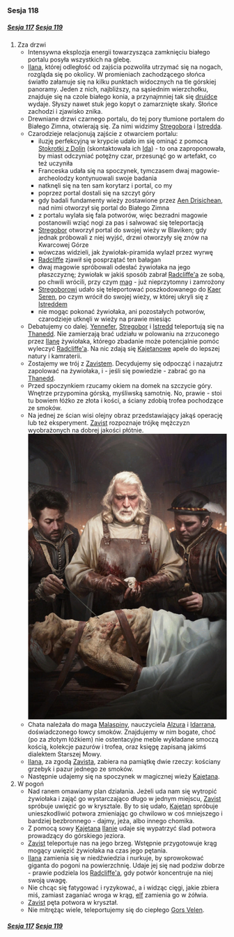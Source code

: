 ### Sesja 118
##### [Sesja 117](#sesja-117) [Sesja 119](#sesja-119)
1. Zza drzwi
    - Intensywna eksplozja energii towarzysząca zamknięciu białego portalu posyła wszystkich na glebę.
    - [Ilana](#g_ilana), której odległość od zajścia pozwoliła utrzymać się na nogach, rozgląda się po okolicy. W promieniach zachodzącego słońca światło załamuje się na kilku punktach widocznych na tle górskiej panoramy. Jeden z nich, najbliższy, na sąsiednim wierzchołku, znajduje się na czole białego konia, a przynajmniej tak się [druidce](#g_ilana) wydaje. Słyszy nawet stuk jego kopyt o zamarznięte skały. Słońce zachodzi i zjawisko znika.
    - Drewniane drzwi czarnego portalu, do tej pory tłumione portalem do Białego Zimna, otwierają się. Za nimi widzimy [Stregobora](#p_stregobor) i [Istredda](#p_istredd).
    - Czarodzieje relacjonują zajście z otwarciem portalu:
        - iluzję perfekcyjną w krypcie udało im się ominąć z pomocą [Stokrotki z Dolin](#p_francesca) (skontaktowała ich [Ida](#p_ida)) - to ona zaproponowała, by miast odczyniać potężny czar, przesunąć go w artefakt, co też uczyniła
        - Franceska udała się na spoczynek, tymczasem dwaj magowie-archeolodzy kontynuowali swoje badania
        - natknęli się na ten sam korytarz i portal, co my
        - poprzez portal dostali się na szczyt góry
        - gdy badali fundamenty wieży zostawione przez [Aen Drisichean](#r_aen_drisichean), nad nimi otworzył się portal do Białego Zimna
        - z portalu wylała się fala potworów, więc bezradni magowie postanowili wziąć nogi za pas i salwować się teleportacją
        - [Stregobor](#p_stregobor) otworzył portal do swojej wieży w Blaviken; gdy jednak próbowali z niej wyjść, drzwi otworzyły się znów na Kwarcowej Górze
        - wówczas widzieli, jak żywiołak-piramida wylazł przez wyrwę
        - [Radcliffe](#p_radcliffe) zjawił się posprzątać ten bałagan
        - dwaj magowie spróbowali odesłać żywiołaka na jego płaszczyznę; żywiołak w jakiś sposób zabrał [Radcliffe'a](#p_radcliffe) ze sobą, po chwili wrócili, przy czym [mag](#p_radcliffe) - już nieprzytomny i zamrożony
        - [Stregoborowi](#p_stregobor) udało się teleportować poszkodowanego do [Kaer Seren](#l_kaer_seren), po czym wrócił do swojej wieży, w której ukryli się z [Istreddem](#p_istredd)
        - nie mogąc pokonać żywiołaka, ani pozostałych potworów, czarodzieje utknęli w wieży na prawie miesiąc
    - Debatujemy co dalej. [Yennefer](#p_yennefer), [Stregobor](#p_stregobor) i [Istredd](#p_istredd) teleportują się na [Thanedd](#l_wyspa_thanedd). Nie zamierzają brać udziału w polowaniu na zrzuconego przez [Ilanę](#g_ilana) żywiołaka, którego zbadanie może potencjalnie pomóc wyleczyć [Radcliffe'a](#p_radcliffe). Na nic zdają się [Kajetanowe](#g_kajetan) apele do lepszej natury i kamraterii.
    - Zostajemy we trój z [Zavistem](#p_zavist). Decydujemy się odpocząć i nazajutrz zapolować na żywiołaka, i - jeśli się powiedzie - zabrać go na [Thanedd](#l_wyspa_thanedd).
    - Przed spoczynkiem rzucamy okiem na domek na szczycie góry. Wnętrze przypomina górską, myśliwską samotnię. No, prawie - stoi tu bowiem łóżko ze złota i kości, a ściany zdobią trofea pochodzące ze smoków.
    - Na jednej ze ścian wisi olejny obraz przedstawiający jakąś operację lub też eksperyment. [Zavist](#p_zavist) rozpoznaje trójkę mężczyzn wyobrażonych na dobrej jakości płótnie.
      ![cosimo-malaspina](https://github.com/nipsufn/dnd-ki/raw/master/img/cosimo-malaspina.jpg?style=block-center "cosimo-malaspina")<a id="obraz"></a>
    - Chata należała do maga [Malaspiny](#p_malaspina), nauczyciela [Alzura](#p_alzur) i [Idarrana](#p_idarran), doświadczonego łowcy smoków. Znajdujemy w nim bogate, choć (po za złotym łóżkiem) nie ostentacyjne meble wykładane smoczą kością, kolekcje pazurów i trofea, oraz księgę zapisaną jakimś dialektem Starszej Mowy.
    - [Ilana](#g_ilana), za zgodą [Zavista](#p_zavist), zabiera na pamiątkę dwie rzeczy: kościany grzebyk i pazur jednego ze smoków.
    - Następnie udajemy się na spoczynek w magicznej wieży [Kajetana](#g_kajetan).
2. W pogoń
    - Nad ranem omawiamy plan działania. Jeżeli uda nam się wytropić żywiołaka i zająć go wystarczająco długo w jednym miejscu, [Zavist](#p_zavist) spróbuje uwięzić go w krysztale. By to się udało, [Kajetan](#g_kajetan) spróbuje unieszkodliwić potwora zmieniając go chwilowo w coś mniejszego i bardziej bezbronnego - dajmy, jeża, albo innego chomika.
    - Z pomocą sowy [Kajetana](#g_kajetan) [Ilanie](#g_ilana) udaje się wypatrzyć ślad potwora prowadzący do górskiego jeziora.
    - [Zavist](#p_zavist) teleportuje nas na jego brzeg. Wstępnie przygotowuje krąg mogący uwięzić żywiołaka na czas jego pętania.
    - [Ilana](#g_ilana) zamienia się w niedźwiedzia i nurkuje, by sprowokować giganta do pogoni na powierzchnię. Udaje jej się nad podziw dobrze - prawie podziela los [Radcliffe'a](#p_radcliffe), gdy potwór koncentruje na niej swoją uwagę.
    - Nie chcąc się fatygować i ryzykować, a i widząc cięgi, jakie zbiera miś, zamiast zaganiać wroga w krąg, [elf](#g_kajetan) zamienia go w żółwia.
    - [Zavist](#p_zavist) pęta potwora w kryształ.
    - Nie mitrężąc wiele, teleportujemy się do ciepłego [Gors Velen](#l_gors_velen).

##### [Sesja 117](#sesja-117) [Sesja 119](#sesja-119)